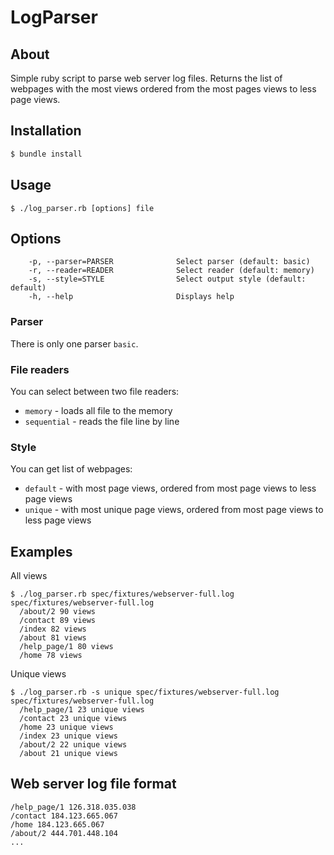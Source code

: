 # LogParser

## About
Simple ruby script to parse web server log files. Returns the list of webpages with the most views ordered from the most pages views to less page views.

## Installation

```ruby
$ bundle install
```

## Usage
```
$ ./log_parser.rb [options] file
```

## Options
```
    -p, --parser=PARSER              Select parser (default: basic)
    -r, --reader=READER              Select reader (default: memory)
    -s, --style=STYLE                Select output style (default: default)
    -h, --help                       Displays help
```

### Parser
There is only one parser `basic`.

### File readers
You can select between two file readers:
- `memory` - loads all file to the memory
- `sequential` - reads the file line by line

### Style
You can get list of webpages:
- `default` - with most page views, ordered from most page views to less page views
- `unique` - with most unique page views, ordered from most page views to less page views

## Examples
All views
```
$ ./log_parser.rb spec/fixtures/webserver-full.log
spec/fixtures/webserver-full.log
  /about/2 90 views
  /contact 89 views
  /index 82 views
  /about 81 views
  /help_page/1 80 views
  /home 78 views
```

Unique views
```
$ ./log_parser.rb -s unique spec/fixtures/webserver-full.log
spec/fixtures/webserver-full.log
  /help_page/1 23 unique views
  /contact 23 unique views
  /home 23 unique views
  /index 23 unique views
  /about/2 22 unique views
  /about 21 unique views
```

## Web server log file format
```
/help_page/1 126.318.035.038
/contact 184.123.665.067
/home 184.123.665.067
/about/2 444.701.448.104
...
```